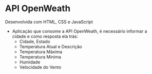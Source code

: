 # API OpenWeath
Desenvolvida com HTML, CSS e JavaScript


+ Aplicação que consome a API OpenWeath, é necessário informar a cidade e como resposta ela trás:
    - Cidade, Estado
    - Temperatura Atual e Descrição
    - Temperatura Máxima
    - Temperatura Minima
    - Humidade
    - Velocidade do Vento
 
